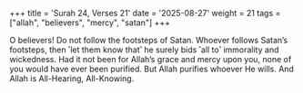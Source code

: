 +++
title = 'Surah 24, Verses 21'
date = '2025-08-27'
weight = 21
tags = ["allah", "believers", "mercy", "satan"]
+++

O believers! Do not follow the footsteps of Satan. Whoever follows Satan’s footsteps, then ˹let them know that˺ he surely bids ˹all to˺ immorality and wickedness. Had it not been for Allah’s grace and mercy upon you, none of you would have ever been purified. But Allah purifies whoever He wills. And Allah is All-Hearing, All-Knowing.